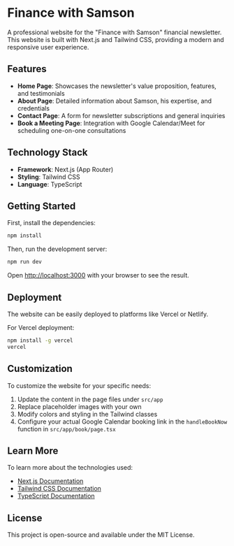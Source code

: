 # Finance with Samson

A professional website for the "Finance with Samson" financial newsletter. This website is built with Next.js and Tailwind CSS, providing a modern and responsive user experience.

## Features

- **Home Page**: Showcases the newsletter's value proposition, features, and testimonials
- **About Page**: Detailed information about Samson, his expertise, and credentials
- **Contact Page**: A form for newsletter subscriptions and general inquiries
- **Book a Meeting Page**: Integration with Google Calendar/Meet for scheduling one-on-one consultations

## Technology Stack

- **Framework**: Next.js (App Router)
- **Styling**: Tailwind CSS
- **Language**: TypeScript

## Getting Started

First, install the dependencies:

```bash
npm install
```

Then, run the development server:

```bash
npm run dev
```

Open [http://localhost:3000](http://localhost:3000) with your browser to see the result.

## Deployment

The website can be easily deployed to platforms like Vercel or Netlify.

For Vercel deployment:

```bash
npm install -g vercel
vercel
```

## Customization

To customize the website for your specific needs:

1. Update the content in the page files under `src/app`
2. Replace placeholder images with your own
3. Modify colors and styling in the Tailwind classes
4. Configure your actual Google Calendar booking link in the `handleBookNow` function in `src/app/book/page.tsx`

## Learn More

To learn more about the technologies used:

- [Next.js Documentation](https://nextjs.org/docs)
- [Tailwind CSS Documentation](https://tailwindcss.com/docs)
- [TypeScript Documentation](https://www.typescriptlang.org/docs)

## License

This project is open-source and available under the MIT License.
